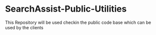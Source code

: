 # SearchAssist-Public-Utilities
This Repository will be used checkin the public code base which can be used by the clients
